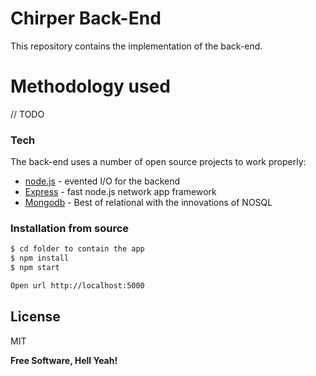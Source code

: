 # Chirper Back-End

This repository contains the implementation of the back-end.

# Methodology used

// TODO


### Tech

The back-end uses a number of open source projects to work properly:
* [node.js] - evented I/O for the backend
* [Express] - fast node.js network app framework 
* [Mongodb] - Best of relational with the innovations of NOSQL



### Installation from source


```sh
$ cd folder to contain the app
$ npm install 
$ npm start

Open url http://localhost:5000
```


License
----

MIT


**Free Software, Hell Yeah!**

[//]: # (These are reference links used in the body of this note and get stripped out when the markdown processor does its job. There is no need to format nicely because it shouldn't be seen. Thanks SO - http://stackoverflow.com/questions/4823468/store-comments-in-markdown-syntax)


   
   [git-repo-url]: <https://github.com/jonniebigodes/chirper.git>
   [node.js]: <http://nodejs.org>
   [express]: <http://expressjs.com>
   [Mongodb]: <https://www.mongodb.com/>
